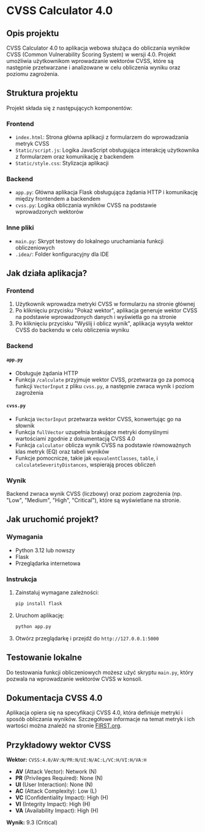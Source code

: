 # CVSS Calculator 4.0

## Opis projektu

CVSS Calculator 4.0 to aplikacja webowa służąca do obliczania wyników CVSS (Common Vulnerability Scoring System) w wersji 4.0. Projekt umożliwia użytkownikom wprowadzanie wektorów CVSS, które są następnie przetwarzane i analizowane w celu obliczenia wyniku oraz poziomu zagrożenia.

## Struktura projektu

Projekt składa się z następujących komponentów:

### Frontend
- `index.html`: Strona główna aplikacji z formularzem do wprowadzania metryk CVSS
- `Static/script.js`: Logika JavaScript obsługująca interakcję użytkownika z formularzem oraz komunikację z backendem
- `Static/style.css`: Stylizacja aplikacji

### Backend
- `app.py`: Główna aplikacja Flask obsługująca żądania HTTP i komunikację między frontendem a backendem
- `cvss.py`: Logika obliczania wyników CVSS na podstawie wprowadzonych wektorów

### Inne pliki
- `main.py`: Skrypt testowy do lokalnego uruchamiania funkcji obliczeniowych
- `.idea/`: Folder konfiguracyjny dla IDE

## Jak działa aplikacja?

### Frontend

1. Użytkownik wprowadza metryki CVSS w formularzu na stronie głównej
2. Po kliknięciu przycisku "Pokaż wektor", aplikacja generuje wektor CVSS na podstawie wprowadzonych danych i wyświetla go na stronie
3. Po kliknięciu przycisku "Wyślij i oblicz wynik", aplikacja wysyła wektor CVSS do backendu w celu obliczenia wyniku

### Backend

#### `app.py`
- Obsługuje żądania HTTP
- Funkcja `/calculate` przyjmuje wektor CVSS, przetwarza go za pomocą funkcji `VectorInput` z pliku `cvss.py`, a następnie zwraca wynik i poziom zagrożenia

#### `cvss.py`
- Funkcja `VectorInput` przetwarza wektor CVSS, konwertując go na słownik
- Funkcja `fullVector` uzupełnia brakujące metryki domyślnymi wartościami zgodnie z dokumentacją CVSS 4.0
- Funkcja `calculator` oblicza wynik CVSS na podstawie równoważnych klas metryk (EQ) oraz tabeli wyników
- Funkcje pomocnicze, takie jak `equvalentClasses`, `table`, i `calculateSeverityDistances`, wspierają proces obliczeń

### Wynik

Backend zwraca wynik CVSS (liczbowy) oraz poziom zagrożenia (np. "Low", "Medium", "High", "Critical"), które są wyświetlane na stronie.

## Jak uruchomić projekt?

### Wymagania

- Python 3.12 lub nowszy
- Flask
- Przeglądarka internetowa

### Instrukcja

1. Zainstaluj wymagane zależności:
   ```bash
   pip install flask
   ```

2. Uruchom aplikację:
   ```bash
   python app.py
   ```

3. Otwórz przeglądarkę i przejdź do `http://127.0.0.1:5000`

## Testowanie lokalne

Do testowania funkcji obliczeniowych możesz użyć skryptu `main.py`, który pozwala na wprowadzanie wektorów CVSS w konsoli.

## Dokumentacja CVSS 4.0

Aplikacja opiera się na specyfikacji CVSS 4.0, która definiuje metryki i sposób obliczania wyników. Szczegółowe informacje na temat metryk i ich wartości można znaleźć na stronie [FIRST.org](https://www.first.org/cvss/).

## Przykładowy wektor CVSS

**Wektor:** `CVSS:4.0/AV:N/PR:N/UI:N/AC:L/VC:H/VI:H/VA:H`

- **AV** (Attack Vector): Network (N)
- **PR** (Privileges Required): None (N)
- **UI** (User Interaction): None (N)
- **AC** (Attack Complexity): Low (L)
- **VC** (Confidentiality Impact): High (H)
- **VI** (Integrity Impact): High (H)
- **VA** (Availability Impact): High (H)

**Wynik:** 9.3 (Critical)

